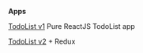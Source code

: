 **Apps**

[TodoList v1](https://github.com/amolofeev/WebApp/tree/TodoList-v1) Pure ReactJS TodoList app

[TodoList v2](https://github.com/amolofeev/WebApp/tree/TodoList-v2-redux) + Redux
